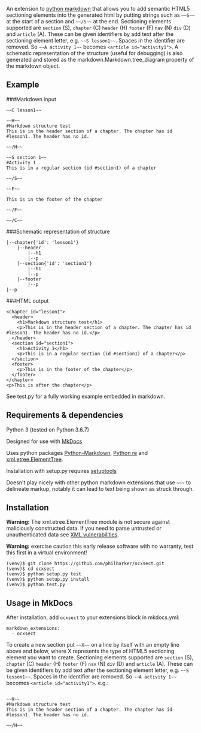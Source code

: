 An extension to [python markdown](https://python-markdown.github.io/) that allows you to add semantic HTML5 sectioning elements into the generated html by putting strings such as `~~S~~` at the start of a section and `~~/S~~` at the end. Sectioning elements supported are `section` (S), `chapter` (C) `header` (H) `footer` (F) `nav` (N) `div` (D) and `article` (A). These can be given identifiers by add text after the sectioning element letter, e.g. `~~S lesson1~~`. Spaces in the identifier are removed. So `~~A activity 1~~` becomes `<article id="activity1">`. A schematic representation of the structure (useful for debugging) is also generated and stored as the markdown.Markdown.tree_diagram property of the markdown object.

## Example

###Markdown input

```
~~C lesson1~~

~~H~~
#Markdown structure test
This is in the header section of a chapter. The chapter has id #lesson1. The header has no id.

~~/H~~

~~S section 1~~
#Activity 1
This is in a regular section (id #section1) of a chapter

~~/S~~

~~F~~

This is in the footer of the chapter

~~/F~~

~~/C~~
```

###Schematic representation of structure

```
|--chapter{'id': 'lesson1'}
    |--header
        |--h1
        |--p
    |--section{'id': 'section1'}
        |--h1
        |--p
    |--footer
        |--p
|--p
```

###HTML output

```
<chapter id="lesson1">
  <header>
    <h1>Markdown structure test</h1>
    <p>This is in the header section of a chapter. The chapter has id #lesson1. The header has no id.</p>
  </header>
  <section id="section1">
    <h1>Activity 1</h1>
    <p>This is in a regular section (id #section1) of a chapter</p>
  </section>
  <footer>
    <p>This is in the footer of the chapter</p>
  </footer>
</chapter>
<p>This is after the chapter</p>
```

See test.py for a fully working example embedded in markdown.

## Requirements & dependencies
Python 3 (tested on Python 3.6.7)

Designed for use with [MkDocs](https://www.mkdocs.org/#installation)

Uses python packages [Python-Markdown](https://python-markdown.github.io/install/), [Python re](https://docs.python.org/3/library/re.html) and [xml.etree.ElementTree](https://docs.python.org/3.7/library/xml.etree.elementtree.html).

Installation with setup.py requires [setuptools](https://setuptools.readthedocs.io/en/latest/setuptools.html#installing-setuptools)

Doesn't play nicely with other python markdown extensions that use `~~~` to delineate markup, notably it can lead to text being shown as struck through.

## Installation
__Warning:__  The xml.etree.ElementTree module is not secure against maliciously constructed data. If you need to parse untrusted or unauthenticated data see [XML vulnerabilities](https://docs.python.org/3.7/library/xml.html#xml-vulnerabilities).

__Warning:__ exercise caution this early release software with no warranty, test this first in a virtual environment!

```
(venv)$ git clone https://github.com/philbarker/ocxsect.git
(venv)$ cd ocxsect
(venv)$ python setup.py test
(venv)$ python setup.py install
(venv)$ python test.py
```


## Usage in MkDocs
After installation, add `ocxsect` to your extensions block in mkdocs.yml:
```
markdown_extensions:
  - ocxsect
```

To create a new section put `~~X~~` on a line by itself with an empty line above and below, where X represents the type of HTML5 sectioning element you want to create. Sectioning elements supported are `section` (S), `chapter` (C) `header` (H) `footer` (F) `nav` (N) `div` (D) and `article` (A). These can be given identifiers by add text after the sectioning element letter, e.g. `~~S lesson1~~`. Spaces in the identifier are removed. So `~~A activity 1~~` becomes `<article id="activity1">`.  e.g.:

```

~~H~~
#Markdown structure test
This is in the header section of a chapter. The chapter has id #lesson1. The header has no id.

~~/H~~

```
